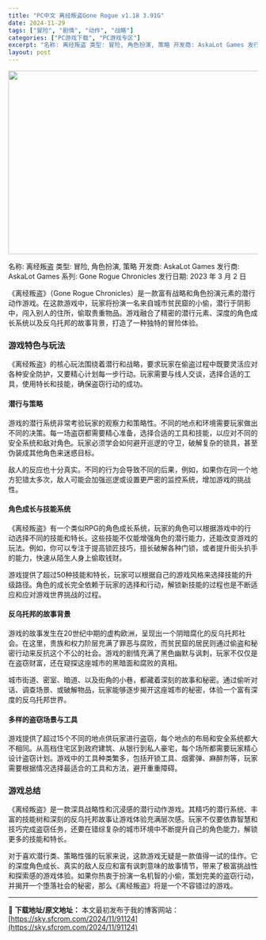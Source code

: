 ```yaml
---
title: "PC中文 离经叛盗Gone Rogue v1.18 3.91G"
date: 2024-11-29
tags: ["冒险", "剧情", "动作", "战略"]
categories: ["PC游戏下载", "PC游戏专区"]
excerpt: "名称: 离经叛盗 类型: 冒险, 角色扮演, 策略 开发商: AskaLot Games 发行商: AskaLot Games 系列: Gone Rogue Chronicles 发行日期: 2023 年 3 月 2 日 《离经叛盗》（Gone Rogue Chronicles）是一款富有战略和角色&hellip;"
layout: post
---
```


<img class="aligncenter size-full wp-image-91125" src="https://sky.sfcrom.com/wp-content/uploads/2024/11/2024112903223118.webp" alt="" width="660" height="370" />

名称: 离经叛盗
类型: 冒险, 角色扮演, 策略
开发商: AskaLot Games
发行商: AskaLot Games
系列: Gone Rogue Chronicles
发行日期: 2023 年 3 月 2 日

《离经叛盗》（Gone Rogue Chronicles）是一款富有战略和角色扮演元素的潜行动作游戏。在这款游戏中，玩家将扮演一名来自城市贫民窟的小偷，潜行于阴影中，闯入别人的住所，偷取贵重物品。游戏融合了精密的潜行元素、深度的角色成长系统以及反乌托邦的故事背景，打造了一种独特的冒险体验。
<h3>游戏特色与玩法</h3>
《离经叛盗》的核心玩法围绕着潜行和战略，要求玩家在偷盗过程中既要灵活应对各种安全防护，又要精心计划每一步行动。玩家需要与线人交谈，选择合适的工具，使用特长和技能，确保盗窃行动的成功。
<h4><strong>潜行与策略</strong></h4>
游戏的潜行系统非常考验玩家的观察力和策略性。不同的地点和环境需要玩家做出不同的决策。每一场盗窃都需要精心准备，选择合适的工具和技能，以应对不同的安全系统和敌对角色。玩家必须学会如何避开巡逻的守卫，破解复杂的锁具，甚至伪装成其他角色来迷惑目标。

敌人的反应也十分真实。不同的行为会导致不同的后果，例如，如果你在同一个地方犯错太多次，敌人可能会加强巡逻或设置更严密的监控系统，增加游戏的挑战性。
<h4><strong>角色成长与技能系统</strong></h4>
《离经叛盗》有一个类似RPG的角色成长系统，玩家的角色可以根据游戏中的行动选择不同的技能和特长。这些技能不仅能增强角色的潜行能力，还能改变游戏的玩法。例如，你可以专注于提高锁匠技巧，擅长破解各种门锁，或者提升街头扒手的能力，快速从陌生人身上偷取钱财。

游戏提供了超过50种技能和特长，玩家可以根据自己的游戏风格来选择技能的升级路径。角色的成长完全依赖于玩家的选择和行动，解锁新技能的过程也是不断适应和应对游戏世界挑战的过程。
<h4><strong>反乌托邦的故事背景</strong></h4>
游戏的故事发生在20世纪中期的虚构欧洲，呈现出一个阴暗腐化的反乌托邦社会。在这里，贵族和权力阶层充满了罪恶与腐败，而贫民窟的居民则通过偷盗和秘密行动来反抗这个不公的社会。游戏的剧情充满了黑色幽默与讽刺，玩家不仅仅是在盗窃财富，还在窥探这座城市的黑暗面和腐败的真相。

城市街道、密室、暗道、以及街角的小巷，都藏着深刻的故事和秘密。通过偷听对话、调查场景、或破解物品，玩家能够逐步揭开这座城市的秘密，体验一个富有深度的反乌托邦世界。
<h4><strong>多样的盗窃场景与工具</strong></h4>
游戏提供了超过15个不同的地点供玩家进行盗窃，每个地点的布局和安全系统都大不相同。从高档住宅区到政府建筑、从银行到私人豪宅，每个场所都需要玩家精心设计盗窃计划。游戏中的工具种类繁多，包括开锁工具、烟雾弹、麻醉剂等，玩家需要根据情况选择最适合的工具和方法，避开重重障碍。
<h3>游戏总结</h3>
《离经叛盗》是一款深具战略性和沉浸感的潜行动作游戏。其精巧的潜行系统、丰富的技能树和深刻的反乌托邦故事让游戏体验充满层次感。玩家不仅要依靠智慧和技巧完成盗窃任务，还要在错综复杂的城市环境中不断提升自己的角色能力，解锁更多的技能和特长。

对于喜欢潜行类、策略性强的玩家来说，这款游戏无疑是一款值得一试的佳作。它的深度角色成长、真实的敌人反应和富有讽刺意味的故事情节，带来了极富挑战性和探索感的游戏体验。如果你热衷于扮演一名机智的小偷，策划完美的盗窃行动，并揭开一个堕落社会的秘密，那么《离经叛盗》将是一个不容错过的游戏。

---
📖 **下载地址/原文地址：** 本文最初发布于我的博客网站：[https://sky.sfcrom.com/2024/11/91124](https://sky.sfcrom.com/2024/11/91124)
